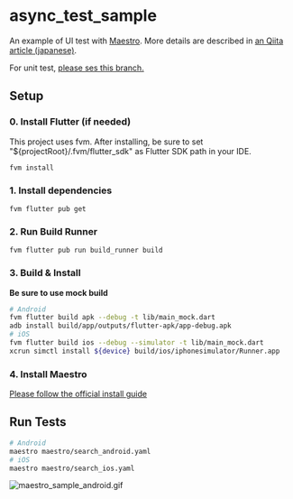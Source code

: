 # async_test_sample


An example of UI test with [Maestro](https://maestro.mobile.dev/). More details are described in [an Qiita article (japanese)]().

For unit test, [please ses this branch.](https://github.com/Seo-4d696b75/dart-async-test-sample/tree/riverpod2)

## Setup

### 0. Install Flutter (if needed)

This project uses fvm. 
After installing, be sure to set "${projectRoot}/.fvm/flutter_sdk" as Flutter SDK path in your IDE.

`fvm install`

### 1. Install dependencies

`fvm flutter pub get`

### 2. Run Build Runner

`fvm flutter pub run build_runner build`


### 3. Build & Install

**Be sure to use mock build**

```bash
# Android
fvm flutter build apk --debug -t lib/main_mock.dart
adb install build/app/outputs/flutter-apk/app-debug.apk
# iOS
fvm flutter build ios --debug --simulator -t lib/main_mock.dart
xcrun simctl install ${device} build/ios/iphonesimulator/Runner.app
```

### 4. Install Maestro

[Please follow the official install guide](https://maestro.mobile.dev/getting-started/installing-maestro)

## Run Tests

```bash
# Android
maestro maestro/search_android.yaml
# iOS
maestro maestro/search_ios.yaml
```

![maestro_sample_android.gif](https://qiita-image-store.s3.ap-northeast-1.amazonaws.com/0/440643/85200649-6a2f-bdd2-5369-7f9b9001e192.gif)
